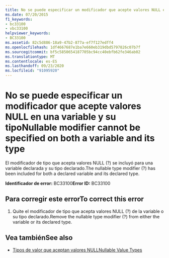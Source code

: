 ```yaml
---
title: No se puede especificar un modificador que acepte valores NULL en una variable y su tipo
ms.date: 07/20/2015
f1_keywords:
- bc33100
- vbc33100
helpviewer_keywords:
- BC33100
ms.assetid: 82c5d886-18a9-47b2-877a-ef7f127edff4
ms.openlocfilehash: 1df4667687e1ba7e660eb319dbd5797826c07b7f
ms.sourcegitcommit: bf5c5850654187705bc94cc40ebfb62fe346ab02
ms.translationtype: MT
ms.contentlocale: es-ES
ms.lasthandoff: 09/23/2020
ms.locfileid: "91095920"
---
```

# <a name="nullable-modifier-cannot-be-specified-on-both-a-variable-and-its-type"></a><span data-ttu-id="8cc66-102">No se puede especificar un modificador que acepte valores NULL en una variable y su tipo</span><span class="sxs-lookup"><span data-stu-id="8cc66-102">Nullable modifier cannot be specified on both a variable and its type</span></span>

<span data-ttu-id="8cc66-103">El modificador de tipo que acepta valores NULL (?) se incluyó para una variable declarada y su tipo declarado.</span><span class="sxs-lookup"><span data-stu-id="8cc66-103">The nullable type modifier (?) has been included for both a declared variable and its declared type.</span></span>  
  
 <span data-ttu-id="8cc66-104">**Identificador de error:** BC33100</span><span class="sxs-lookup"><span data-stu-id="8cc66-104">**Error ID:** BC33100</span></span>  
  
## <a name="to-correct-this-error"></a><span data-ttu-id="8cc66-105">Para corregir este error</span><span class="sxs-lookup"><span data-stu-id="8cc66-105">To correct this error</span></span>  
  
1. <span data-ttu-id="8cc66-106">Quite el modificador de tipo que acepta valores NULL (?) de la variable o su tipo declarado.</span><span class="sxs-lookup"><span data-stu-id="8cc66-106">Remove the nullable type modifier (?) from either the variable or its declared type.</span></span>  
  
## <a name="see-also"></a><span data-ttu-id="8cc66-107">Vea también</span><span class="sxs-lookup"><span data-stu-id="8cc66-107">See also</span></span>

- [<span data-ttu-id="8cc66-108">Tipos de valor que aceptan valores NULL</span><span class="sxs-lookup"><span data-stu-id="8cc66-108">Nullable Value Types</span></span>](../programming-guide/language-features/data-types/nullable-value-types.md)
